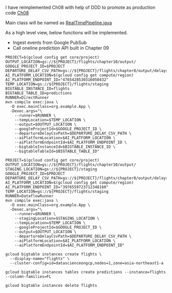 I have reimplemented Ch08 with help of DDD to promote as production code [Ch08](../Ch08)

Main class will be named as [RealTimePipeline.java](../Ch08/src/main/java/org/example/RealTimePipeline.java)

As a high level view, below functions will be implemented.

* Ingest events from Google PubSub
* Call oneline prediction API built in Chapter 09

```shell
PROJECT=$(gcloud config get core/project)
OUTPUT_LOCATION=gs://${PROJECT}/flights/chapter10/output/
GOOGLE_PROJECT_ID=$PROJECT
DEPARTURE_DELAY_CSV_PATH=gs://${PROJECT}/flights/chapter8/output/delays.csv
AI_PLATFORM_LOCATION=$(gcloud config get compute/region)
AI_PLATFORM_ENDPOINT_ID="4765428530316050432"
TEMP_LOCATION=gs://${PROJECT}/flights/staging
BIGTABLE_INSTANCE_ID=flights
BIGTABLE_TABLE_ID=predictions
RUNNER=DirectRunner
mvn compile exec:java \
  -D exec.mainClass=org.example.App \
  -Dexec.args="\
    --runner=$RUNNER \
    --tempLocation=$TEMP_LOCATION \
    --output=$OUTPUT_LOCATION \
    --googleProjectId=$GOOGLE_PROJECT_ID \
    --departureDelayCsvPath=$DEPARTURE_DELAY_CSV_PATH \
    --aiPlatformLocation=$AI_PLATFORM_LOCATION \
    --aiPlatformEndpointId=$AI_PLATFORM_ENDPOINT_ID \
    --bigtableInstanceId=$BIGTABLE_INSTANCE_ID \
    --bigtableTableId=$BIGTABLE_TABLE_ID"
```

```shell
PROJECT=$(gcloud config get core/project)
OUTPUT_LOCATION=gs://${PROJECT}/flights/chapter10/output/
STAGING_LOCATION=gs://${PROJECT}/staging
GOOGLE_PROJECT_ID=$PROJECT
DEPARTURE_DELAY_CSV_PATH=gs://${PROJECT}/flights/chapter8/output/delays.csv
AI_PLATFORM_LOCATION=$(gcloud config get compute/region)
AI_PLATFORM_ENDPOINT_ID="3976559723712348160"
TEMP_LOCATION=gs://${PROJECT}/flights/staging
RUNNER=DataflowRunner
mvn compile exec:java \
  -D exec.mainClass=org.example.App \
  -Dexec.args="\
    --runner=$RUNNER \
    --stagingLocation=$STAGING_LOCATION \
    --tempLocation=$TEMP_LOCATION \
    --googleProjectId=$GOOGLE_PROJECT_ID \
    --output=$OUTPUT_LOCATION \
    --departureDelayCsvPath=$DEPARTURE_DELAY_CSV_PATH \
    --aiPlatformLocation=$AI_PLATFORM_LOCATION \
    --aiPlatformEndpointId=$AI_PLATFORM_ENDPOINT_ID"
```

```shell
gcloud bigtable instances create flights \
  --display-name="flights" \
  --cluster-config=id=datascienceongcp,nodes=1,zone=asia-northeast1-a
```

```shell
gcloud bigtable instances tables create predictions --instance=flights --column-families=FL
```

```shell
gcloud bigtable instances delete flights
```